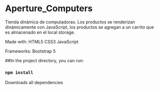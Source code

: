# Aperture_Computers

Tienda dinámica de computadoras. Los productos se renderizan dinámicamente con JavaScript, los productos se agregan a un carrito que es almacenado en el local storage.

Made with: HTML5 CSS3 JavaScript

Frameworks: Bootstrap 5

##In the project directory, you can run:

### `npm install`

Downloads all dependencies
